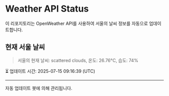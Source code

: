 
# Weather API Status

이 리포지토리는 OpenWeather API를 사용하여 서울의 날씨 정보를 자동으로 업데이트합니다.

## 현재 서울 날씨
> 서울의 현재 날씨: scattered clouds, 온도: 26.76°C, 습도: 74%

⏳ 업데이트 시간: 2025-07-15 09:16:39 (UTC)

---
자동 업데이트 봇에 의해 관리됩니다.
